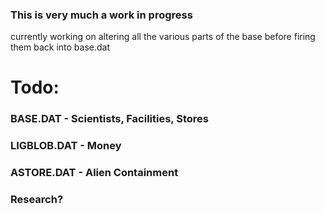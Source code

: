 
### This is very much a work in progress

currently working on altering all the various parts of the base before firing them back into base.dat


# Todo:

### BASE.DAT - Scientists, Facilities, Stores
### LIGBLOB.DAT - Money
### ASTORE.DAT - Alien Containment
### Research?
